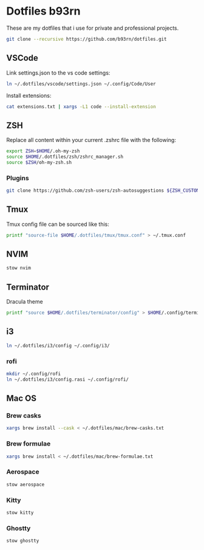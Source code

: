 # Dotfiles b93rn

These are my dotfiles that i use for private and professional projects.

```zsh
git clone --recursive https://github.com/b93rn/dotfiles.git
```

## VSCode

Link settings.json to the vs code settings:

```bash
ln ~/.dotfiles/vscode/settings.json ~/.config/Code/User
```

Install extensions:

```bash
cat extensions.txt | xargs -L1 code --install-extension
```

## ZSH

Replace all content within your current .zshrc file with the following:

```bash
export ZSH=$HOME/.oh-my-zsh
source $HOME/.dotfiles/zsh/zshrc_manager.sh
source $ZSH/oh-my-zsh.sh
```

### Plugins

```bash
git clone https://github.com/zsh-users/zsh-autosuggestions ${ZSH_CUSTOM:-~/.oh-my-zsh/custom}/plugins/zsh-autosuggestionsu
```

## Tmux

Tmux config file can be sourced like this:

```bash
printf "source-file $HOME/.dotfiles/tmux/tmux.conf" > ~/.tmux.conf
```

## NVIM

```bash
stow nvim
```

## Terminator

Dracula theme

```bash
printf "source $HOME/.dotfiles/terminator/config" > $HOME/.config/terminator/config
```

## i3

```bash
ln ~/.dotfiles/i3/config ~/.config/i3/
```

### rofi

```bash
mkdir ~/.config/rofi
ln ~/.dotfiles/i3/config.rasi ~/.config/rofi/
```

## Mac OS

### Brew casks

```bash
xargs brew install --cask < ~/.dotfiles/mac/brew-casks.txt
```

### Brew formulae

```bash
xargs brew install < ~/.dotfiles/mac/brew-formulae.txt
```

### Aerospace

```bash
stow aerospace
```

### Kitty

```bash
stow kitty
```

### Ghostty

```bash
stow ghostty
```
